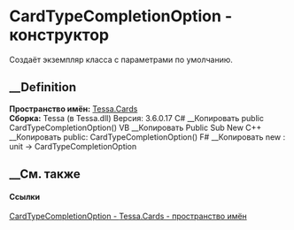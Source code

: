 # CardTypeCompletionOption - конструктор
Создаёт экземпляр класса с параметрами по умолчанию.
##  __Definition
 **Пространство имён:** [Tessa.Cards](N_Tessa_Cards.htm)  
 **Сборка:** Tessa (в Tessa.dll) Версия: 3.6.0.17
C# __Копировать
     public CardTypeCompletionOption()
VB __Копировать
     Public Sub New
C++ __Копировать
     public:
    CardTypeCompletionOption()
F# __Копировать
     new : unit -> CardTypeCompletionOption
##  __См. также
#### Ссылки
[CardTypeCompletionOption - ](T_Tessa_Cards_CardTypeCompletionOption.htm)
[Tessa.Cards - пространство имён](N_Tessa_Cards.htm)
